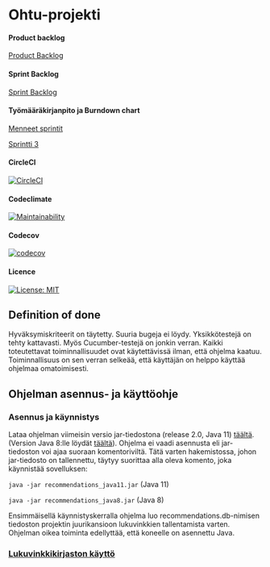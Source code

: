 # Ohtu-projekti

#### Product backlog
[Product Backlog](https://docs.google.com/spreadsheets/d/1x9YFq1DHGwN0qCpNWJFqQOZS0CGin8dj2chu-N1ArWo/edit?usp=gmail_thread&ts=5dd2977a)

#### Sprint Backlog
[Sprint Backlog](https://docs.google.com/spreadsheets/d/1OqxUPbk6urff_mOtHHC_oDDHmhOTyWZxNcCAq9ybvWM/edit?usp=sharing)

#### Työmääräkirjanpito ja Burndown chart

[Menneet sprintit](https://github.com/fannif/eskafa/blob/master/documentation/kirjanpito.md)

[Sprintti 3](https://docs.google.com/spreadsheets/d/1Hvs-0SekRi4vSxOb8fyAxVITSERtZ6C_UGIzY706q-Y/edit?usp=sharing)


#### CircleCI
[![CircleCI](https://circleci.com/gh/fannif/eskafa.svg?style=svg)](https://circleci.com/gh/fannif/eskafa)

#### Codeclimate
[![Maintainability](https://api.codeclimate.com/v1/badges/a99a88d28ad37a79dbf6/maintainability)](https://codeclimate.com/github/fannif/eskafa)

#### Codecov
[![codecov](https://codecov.io/gh/fannif/eskafa/branch/master/graph/badge.svg)](https://codecov.io/gh/fannif/eskafa)

#### Licence
[![License: MIT](https://img.shields.io/badge/License-MIT-yellow.svg)](https://opensource.org/licenses/MIT)

## Definition of done
Hyväksymiskriteerit on täytetty. Suuria bugeja ei löydy. Yksikkötestejä on tehty kattavasti. Myös Cucumber-testejä on jonkin verran. Kaikki toteutettavat toiminnallisuudet ovat käytettävissä ilman, että ohjelma kaatuu. Toiminnallisuus on sen verran selkeää, että käyttäjän on helppo käyttää ohjelmaa omatoimisesti.

## Ohjelman asennus- ja käyttöohje

### Asennus ja käynnistys

Lataa ohjelman viimeisin versio jar-tiedostona (release 2.0, Java 11) [täältä](https://github.com/fannif/eskafa/releases/download/v2.0/recommendations_java11.jar). (Version Java 8:lle löydät [täältä](https://github.com/fannif/eskafa/releases/download/v2.0/recommendations_java8.jar)). Ohjelma ei vaadi asennusta eli jar-tiedoston 
voi ajaa suoraan komentoriviltä. Tätä varten hakemistossa, johon jar-tiedosto on tallennettu, täytyy suorittaa alla oleva 
komento, joka käynnistää sovelluksen: 

`java -jar recommendations_java11.jar` (Java 11)

`java -jar recommendations_java8.jar` (Java 8)

Ensimmäisellä käynnistyskerralla ohjelma luo recommendations.db-nimisen tiedoston projektin juurikansioon
lukuvinkkien tallentamista varten. Ohjelman oikea toiminta edellyttää, että koneelle on asennettu Java.   

### [Lukuvinkkikirjaston käyttö](https://github.com/fannif/eskafa/blob/master/kayttoohje.md)



